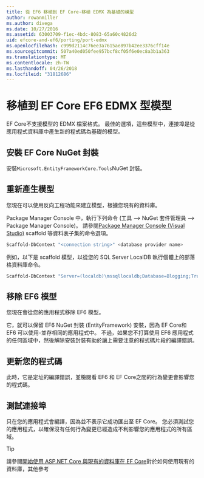 ```yaml
---
title: 從 EF6 移植到 EF Core-移植 EDMX 為基礎的模型
author: rowanmiller
ms.author: divega
ms.date: 10/27/2016
ms.assetid: 63003709-f1ec-4bdc-8083-65a60c4826d2
uid: efcore-and-ef6/porting/port-edmx
ms.openlocfilehash: c999d2114c76ee3a7615ae897b42ee3376cff14e
ms.sourcegitcommit: 507a40ed050fee957bcf8cf05f6e0ec8a3b1a363
ms.translationtype: MT
ms.contentlocale: zh-TW
ms.lasthandoff: 04/26/2018
ms.locfileid: "31812686"
---
```

# <a name="porting-an-ef6-edmx-based-model-to-ef-core"></a>移植到 EF Core EF6 EDMX 型模型

EF Core不支援模型的 EDMX 檔案格式。 最佳的選項，這些模型中，連接埠是從應用程式資料庫中產生新的程式碼為基礎的模型。

## <a name="install-ef-core-nuget-packages"></a>安裝 EF Core NuGet 封裝

安裝`Microsoft.EntityFrameworkCore.Tools`NuGet 封裝。

## <a name="regenerate-the-model"></a>重新產生模型

您現在可以使用反向工程功能來建立模型，根據您現有的資料庫。

Package Manager Console 中，執行下列命令 (工具 –> NuGet 套件管理員 –> Package Manager Console)。 請參閱[Package Manager Console (Visual Studio)](../../core/miscellaneous/cli/powershell.md) scaffold 等資料表子集的命令選項。

``` powershell
Scaffold-DbContext "<connection string>" <database provider name>
```

例如，以下是 scaffold 模型，以從您的 SQL Server LocalDB 執行個體上的部落格資料庫命令。

``` powershell
Scaffold-DbContext "Server=(localdb)\mssqllocaldb;Database=Blogging;Trusted_Connection=True;" Microsoft.EntityFrameworkCore.SqlServer
```

## <a name="remove-ef6-model"></a>移除 EF6 模型

您現在會從您的應用程式移除 EF6 模型。

它，就可以保留 EF6 NuGet 封裝 (EntityFramework) 安裝，因為 EF Core和 EF6 可以使用-並存相同的應用程式中。 不過，如果您不打算使用 EF6 應用程式的任何區域中，然後解除安裝封裝有助於讓上需要注意的程式碼片段的編譯錯誤。

## <a name="update-your-code"></a>更新您的程式碼

此時，它是定址的編譯錯誤，並檢閱看 EF6 和 EF Core之間的行為變更會影響您的程式碼。

## <a name="test-the-port"></a>測試連接埠

只在您的應用程式會編譯，因為並不表示它成功匯出至 EF Core。 您必須測試您的應用程式，以確保沒有任何行為變更已經造成不利影響您的應用程式的所有區域。

> [!TIP]
> 請參閱[開始使用 ASP.NET Core 與現有的資料庫在 EF Core](xref:core/get-started/aspnetcore/existing-db)對於如何使用現有的資料庫，其他參考 
